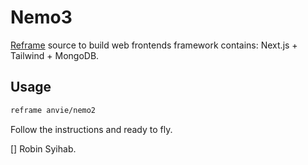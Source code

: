 # Nemo3

[Reframe](https://github.com/ansvia/reframe) source to build web frontends framework contains: Next.js + Tailwind + MongoDB.

## Usage

```bash
reframe anvie/nemo2
```

Follow the instructions and ready to fly.

[] Robin Syihab.
